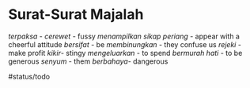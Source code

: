 # Surat-Surat Majalah
*terpaksa* -
*cerewet* - fussy
*menampilkan sikap periang* - appear with a cheerful attitude
*bersifat* - be
*membinungkan* - they confuse us
*rejeki* - make profit
*kikir*- stingy
*mengeluarkan* - to spend
*bermurah hati* - to be generous
*senyum* - them
*berbahaya*- dangerous

#status/todo 